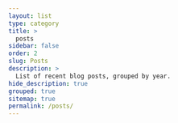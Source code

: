 ```yaml
---
layout: list
type: category
title: > 
  posts 
sidebar: false 
order: 2
slug: Posts
description: >
  List of recent blog posts, grouped by year.
hide_description: true
grouped: true
sitemap: true
permalink: /posts/
---
```


